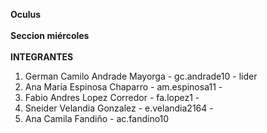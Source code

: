 ﻿<b>Oculus</b>
<br><br>
<b>Seccion miércoles </b> 
<br><br>
<b>INTEGRANTES</b>
<br>

1. German Camilo Andrade Mayorga  -   gc.andrade10 - lider <br>
2. Ana María Espinosa Chaparro    -   am.espinosa11 - <br>
3. Fabio Andres Lopez Corredor    -   fa.lopez1 - <br>
4. Sneider Velandia Gonzalez      -   e.velandia2164 - <br>
5. Ana Camila Fandiño             -   ac.fandino10 

